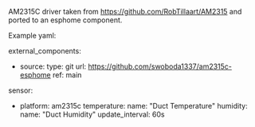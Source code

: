 AM2315C driver taken from https://github.com/RobTillaart/AM2315 and ported to an esphome component.

Example yaml:

external_components:
  - source:
      type: git
      url: https://github.com/swoboda1337/am2315c-esphome
      ref: main

sensor:
  - platform: am2315c
    temperature:
      name: "Duct Temperature"
    humidity:
      name: "Duct Humidity"
    update_interval: 60s
